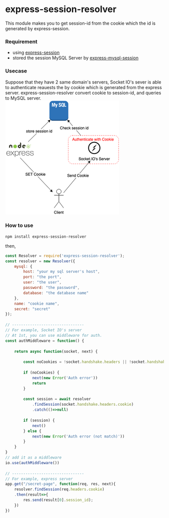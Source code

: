 # express-session-resolver
This module makes you to get session-id from the cookie which the id is generated by express-session.

### Requirement
 - using [express-session](https://github.com/expressjs/session)
 - stored the session MySQL Server by [express-mysql-session](https://github.com/chill117/express-mysql-session)

### Usecase
Suppose that they have 2 same domain's servers, Socket IO's sever is able to authenticate reauests the by cookie which is generated from the express server. express-session-resolver convert cookie to session-id, and queries to MySQL server.   
![usecase](./res/express-session-resolver.png)

### How to use
```shell
npm install express-session-resolver
```

then,
```js
const Resolver = require('express-session-resolver');
const resolver = new Resolver({
    mysql: {
        host: "your my sql server's host",
        port: "the port",
        user: "the user",
        password: "the password",
        database: "the database name"
    },
    name: "cookie name", 
    secret: "secret"
});

// --------------------------------
// For example, Socket IO's server
// At 1st, you can use middleware for auth. 
const authMiddleware = function() {

    return async function(socket, next) {
        
        const noCookies = !socket.handshake.headers || !socket.handshake.headers.cookie

        if (noCookies) {
            next(new Error('Auth error'))
            return
        }

        const session = await resolver
            .findSession(socket.handshake.headers.cookie)
            .catch(()=>null)

        if (session) {
            next()
        } else {
            next(new Error('Auth error (not match)'))
        }
    }
}
// add it as a middleware 
io.use(authMiddleware())

// --------------------------------
// For example, express server
app.get("/secret-page", function(req, res, next){
    resolver.findSession(req.headers.cookie)
    .then(result=>{
        res.send(result[0].session_id);
    })
})
```